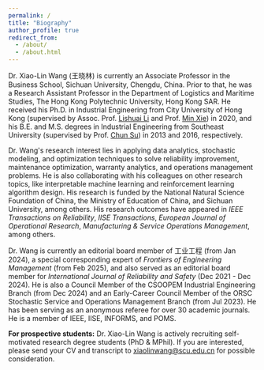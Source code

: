 ```yaml
---
permalink: /
title: "Biography"
author_profile: true
redirect_from: 
  - /about/
  - /about.html
---
```


Dr. Xiao-Lin Wang (王晓林) is currently an Associate Professor in the Business School, Sichuan University, Chengdu, China. Prior to that, he was a Research Assistant Professor in the Department of Logistics and Maritime Studies, The Hong Kong Polytechnic University, Hong Kong SAR. He received his Ph.D. in Industrial Engineering from City University of Hong Kong (supervised by Assoc. Prof. <a href="https://www.cityu.edu.hk/stfprofile/lishuai.htm">Lishuai Li</a> and Prof. <a href="https://www.cityu.edu.hk/sye/minxie.htm">Min Xie</a>) in 2020, and his B.E. and M.S. degrees in Industrial Engineering from Southeast University  (supervised by Prof. <a href="https://me.seu.edu.cn/sc/list.htm">Chun Su</a>) in 2013 and 2016, respectively. 

Dr. Wang's research interest lies in applying data analytics, stochastic modeling, and optimization techniques to solve reliability improvement, maintenance optimization, warranty analytics, and operations management problems. He is also collaborating with his colleagues on other research topics, like interpretable machine learning and reinforcement learning algorithm design. His research is funded by the National Natural Science Foundation of China, the Ministry of Education of China, and Sichuan University, among others. His research outcomes have appeared in <i>IEEE Transactions on Reliability</i>, <i>IISE Transactions</i>, <i>European Journal of Operational Research</i>, <i>Manufacturing & Service Operations Management</i>, among others. 

Dr. Wang is currently an editorial board member of 工业工程 (from Jan 2024), a special corresponding expert of <i>Frontiers of Engineering Management</i> (from Feb 2025), and also served as an editorial board member for <i>International Journal of Reliability and Safety</i> (Dec 2021 - Dec 2024). He is also a Council Member of the CSOOPEM Industrial Engineering Branch (from Dec 2024) and an Early-Career Council Member of the ORSC Stochastic Service and Operations Management Branch (from Jul 2023). He has been serving as an anonymous referee for over 30 academic journals. He is a member of IEEE, IISE, INFORMS, and POMS.

<b>For prospective students:</b> Dr. Xiao-Lin Wang is actively recruiting self-motivated research degree students (PhD & MPhil). If you are interested, please send your CV and transcript to <u>xiaolinwang@scu.edu.cn</u> for possible consideration.
